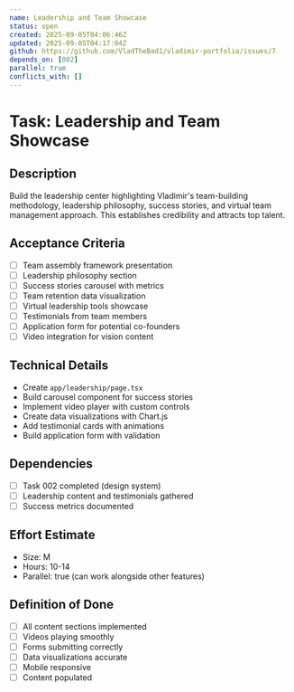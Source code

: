 ```yaml
---
name: Leadership and Team Showcase
status: open
created: 2025-09-05T04:06:46Z
updated: 2025-09-05T04:17:04Z
github: https://github.com/VladTheBad1/vladimir-portfolio/issues/7
depends_on: [002]
parallel: true
conflicts_with: []
---
```


# Task: Leadership and Team Showcase

## Description
Build the leadership center highlighting Vladimir's team-building methodology, leadership philosophy, success stories, and virtual team management approach. This establishes credibility and attracts top talent.

## Acceptance Criteria
- [ ] Team assembly framework presentation
- [ ] Leadership philosophy section
- [ ] Success stories carousel with metrics
- [ ] Team retention data visualization
- [ ] Virtual leadership tools showcase
- [ ] Testimonials from team members
- [ ] Application form for potential co-founders
- [ ] Video integration for vision content

## Technical Details
- Create `app/leadership/page.tsx`
- Build carousel component for success stories
- Implement video player with custom controls
- Create data visualizations with Chart.js
- Add testimonial cards with animations
- Build application form with validation

## Dependencies
- [ ] Task 002 completed (design system)
- [ ] Leadership content and testimonials gathered
- [ ] Success metrics documented

## Effort Estimate
- Size: M
- Hours: 10-14
- Parallel: true (can work alongside other features)

## Definition of Done
- [ ] All content sections implemented
- [ ] Videos playing smoothly
- [ ] Forms submitting correctly
- [ ] Data visualizations accurate
- [ ] Mobile responsive
- [ ] Content populated
